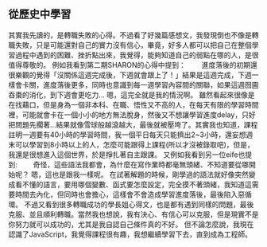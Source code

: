 ## 從歷史中學習
其實我先讀的，是轉職失敗的心得。不過看了好幾篇感想文，我發現倒也不像是轉職失敗，只是可能還對自己的實力沒有信心，畢竟，好多人都可以把自己在整個學習過程中遇到的困難、挫折點出來，我覺得，能夠知道自己的弱點在哪的人，是很值得尊敬的。
例如我看到第二期SHARON的心得中提到：
　　進度落後的初期還很樂觀的覺得「沒關係這週完成後，下週就會跟上了！」結果是這週完成，下週一樣會卡關，進度落後更多，同時也意識到每一週學習內容間的關聯，如果這週囫圇吞棗的消化，到下週會更吃力...
嗯，這完全就是我的情況啊。
雖然看起來很像是在找藉口，但是身為一個非本科、在職、悟性又不高的人，在每天有限的學習時間裡，可能就會卡在一個小小的地方無法脫身，然後又不想讓學習進度delay，只好把問題先擱著...結果就像雪球般越滾越大，最後就被壓垮了。其實我也知道，課程註明一週要有40小時的學習時間，我一個平日每天只能擠出2~3小時，還妄想週末可以學習到8小時以上的人，怎麼可能跟得上課程(所以才沒被錄取吧)，但是，我還是很想進入這個世界，於是掙扎著自主跟課。
又例如我看到另一位eife也提到:
　　奇怪，這些語法我都會，為什麼在寫作業時都毫無頭緒、不知道要從哪開始呢？
嗯，這也是跟我一樣呢。
在試著解題的時候，剛學過的語法就好像突然變成看不懂的語言，要用哪個變數、函式要怎麼設定，完全摸不著頭緒，我知道這需要時間去內化，但同時也會擔心，這樣會不會造成學習進度落後，最後陷入惡循環。
不過又看到很多轉職成功的學長姐心得文，也是都有遇到同樣的問題，最後克服、並且順利轉職。當然我也想說，我有決心、有信心可以克服，但是現實不是你努力就可以成功的，尤其是我自認自己條件真的不好。
但不論怎麼說，我現在認識了JavaScript，我覺得課程很有趣，我想繼續學習下去，直到成為工程師。
